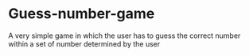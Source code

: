# Guess-number-game
A very simple game in which the user has to guess the correct number within a set of number determined by the user
